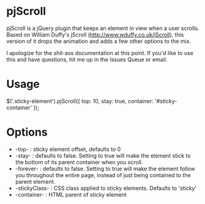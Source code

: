 pjScroll
========

pjScroll is a jQuery plugin that keeps an element in view when a user scrolls. Based on William Duffy's jScroll (http://www.wduffy.co.uk/jScroll), this version of it drops the animation and adds a few other options to the mix.

I apologize for the shit-ass documentation at this point. If you'd like to use this and have questions, hit me up in the Issues Queue or email.


Usage
======

$('.sticky-element').pjScroll({
    top: 10,
    stay: true,
    container: '#sticky-container'
});


Options
=======

* -top- : sticky element offset, defaults to 0	
* -stay- : defaults to false. Setting to true will make the element stick to the bottom of its parent container when you scroll. 
* -forever- : defaults to false. Setting to true will make the element follow you throughout the entire page, instead of just being contained to the parent element. 
* -stickyClass- : CSS class applied to sticky elements. Defaults to	'sticky'
* -container-	: HTML parent of sticky element
